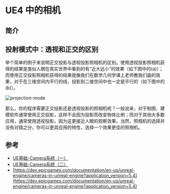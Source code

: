 # UE4 中的相机

## 简介


## 投射模式中：透视和正交的区别

举个简单的例子来说明正交投影与透视投影照相机的区别。使用透视投影照相机获得的结果是类似人眼在真实世界中看到的有“近大远小”的效果（如下图中的(a)）；而使用正交投影照相机获得的结果就像我们在数学几何学课上老师教我们画的效果，对于在三维空间内平行的线，投影到二维空间中也一定是平行的（如下图中的(b)）。

![projection-mode](imgs/projection-mode.webp)


那么，你的程序需要正交投影还是透视投影的照相机呢？一般说来，对于制图、建模软件通常使用正交投影，这样不会因为投影而改变物体比例；而对于其他大多数应用，通常使用透视投影，因为这更接近人眼的观察效果。当然，照相机的选择并没有对错之分，你可以更具应用的特性，选择一个效果更佳的照相机。


## 参考

- [UE基础-Camera系统（一）](https://zhuanlan.zhihu.com/p/642207659)
- [UE基础-Camera系统（二）](https://zhuanlan.zhihu.com/p/656535805)
- [https://dev.epicgames.com/documentation/en-us/unreal-engine/cameras-in-unreal-engine?application_version=5.4](https://dev.epicgames.com/documentation/en-us/unreal-engine/cameras-in-unreal-engine?application_version=5.4)


